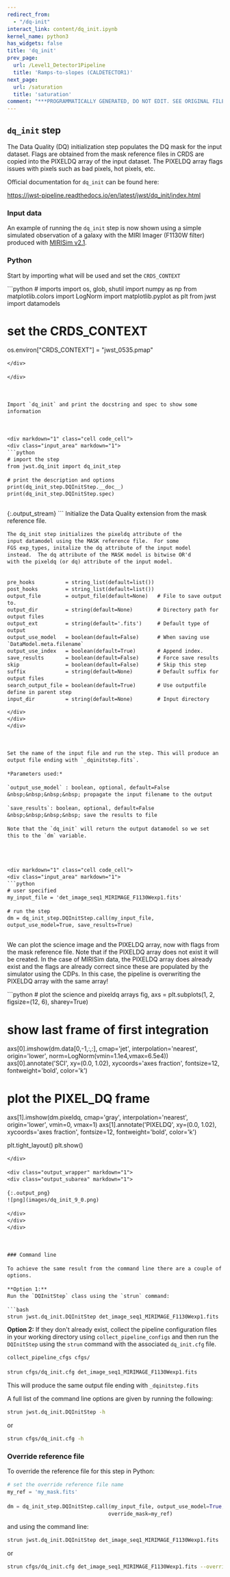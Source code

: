 ```yaml
---
redirect_from:
  - "/dq-init"
interact_link: content/dq_init.ipynb
kernel_name: python3
has_widgets: false
title: 'dq_init'
prev_page:
  url: /Level1_Detector1Pipeline
  title: 'Ramps-to-slopes (CALDETECTOR1)'
next_page:
  url: /saturation
  title: 'saturation'
comment: "***PROGRAMMATICALLY GENERATED, DO NOT EDIT. SEE ORIGINAL FILES IN /content***"
---
```



## `dq_init` step

The Data Quality (DQ) initialization step populates the DQ mask for the input dataset. Flags are obtained from the mask reference files in CRDS are copied into the PIXELDQ array of the input dataset. The PIXELDQ array flags issues with pixels such as bad pixels, hot pixels, etc.

Official documentation for `dq_init` can be found here:

<https://jwst-pipeline.readthedocs.io/en/latest/jwst/dq_init/index.html>




### Input data

An example of running the `dq_init` step is now shown using a simple simulated observation of a galaxy with the MIRI Imager (F1130W filter) produced with [MIRISim v2.1](http://miri.ster.kuleuven.be/bin/view/Public/MIRISimPublicRelease2dot1).



### Python

Start by importing what will be used and set the `CRDS_CONTEXT`



<div markdown="1" class="cell code_cell">
<div class="input_area" markdown="1">
```python
# imports
import os, glob, shutil
import numpy as np
from matplotlib.colors import LogNorm
import matplotlib.pyplot as plt
from jwst import datamodels

# set the CRDS_CONTEXT
os.environ["CRDS_CONTEXT"] = "jwst_0535.pmap"

```
</div>

</div>



Import `dq_init` and print the docstring and spec to show some information



<div markdown="1" class="cell code_cell">
<div class="input_area" markdown="1">
```python
# import the step
from jwst.dq_init import dq_init_step

# print the description and options
print(dq_init_step.DQInitStep.__doc__)
print(dq_init_step.DQInitStep.spec)


```
</div>

<div class="output_wrapper" markdown="1">
<div class="output_subarea" markdown="1">
{:.output_stream}
```
Initialize the Data Quality extension from the
    mask reference file.

    The dq_init step initializes the pixeldq attribute of the
    input datamodel using the MASK reference file.  For some
    FGS exp_types, initalize the dq attribute of the input model
    instead.  The dq attribute of the MASK model is bitwise OR'd
    with the pixeldq (or dq) attribute of the input model.
    

    pre_hooks          = string_list(default=list())
    post_hooks         = string_list(default=list())
    output_file        = output_file(default=None)   # File to save output to.
    output_dir         = string(default=None)        # Directory path for output files
    output_ext         = string(default='.fits')     # Default type of output
    output_use_model   = boolean(default=False)      # When saving use `DataModel.meta.filename`
    output_use_index   = boolean(default=True)       # Append index.
    save_results       = boolean(default=False)      # Force save results
    skip               = boolean(default=False)      # Skip this step
    suffix             = string(default=None)        # Default suffix for output files
    search_output_file = boolean(default=True)       # Use outputfile define in parent step
    input_dir          = string(default=None)        # Input directory
    
```
</div>
</div>
</div>



Set the name of the input file and run the step. This will produce an output file ending with `_dqinitstep.fits`.

*Parameters used:*

`output_use_model` : boolean, optional, default=False  
&nbsp;&nbsp;&nbsp;&nbsp; propagate the input filename to the output
    
`save_results`: boolean, optional, default=False  
&nbsp;&nbsp;&nbsp;&nbsp; save the results to file

Note that the `dq_init` will return the output datamodel so we set this to the `dm` variable.




<div markdown="1" class="cell code_cell">
<div class="input_area" markdown="1">
```python
# user specified
my_input_file = 'det_image_seq1_MIRIMAGE_F1130Wexp1.fits'

# run the step
dm = dq_init_step.DQInitStep.call(my_input_file, output_use_model=True, save_results=True)


```
</div>

</div>



We can plot the science image and the PIXELDQ array, now with flags from the mask reference file. Note that if the PIXELDQ array does not exist it will be created. In the case of MIRISim data, the PIXELDQ array does already exist and the flags are already correct since these are populated by the simulator using the CDPs. In this case, the pipeline is overwriting the PIXELDQ array with the same array!



<div markdown="1" class="cell code_cell">
<div class="input_area" markdown="1">
```python
# plot the science and pixeldq arrays
fig, axs = plt.subplots(1, 2, figsize=(12, 6), sharey=True)

# show last frame of first integration
axs[0].imshow(dm.data[0,-1,:,:], cmap='jet', interpolation='nearest', origin='lower', norm=LogNorm(vmin=1.1e4,vmax=6.5e4))
axs[0].annotate('SCI', xy=(0.0, 1.02), xycoords='axes fraction', fontsize=12, fontweight='bold', color='k')

# plot the PIXEL_DQ frame
axs[1].imshow(dm.pixeldq, cmap='gray', interpolation='nearest', origin='lower', vmin=0, vmax=1)
axs[1].annotate('PIXELDQ', xy=(0.0, 1.02), xycoords='axes fraction', fontsize=12, fontweight='bold', color='k')

plt.tight_layout()
plt.show()

```
</div>

<div class="output_wrapper" markdown="1">
<div class="output_subarea" markdown="1">

{:.output_png}
![png](images/dq_init_9_0.png)

</div>
</div>
</div>



### Command line

To achieve the same result from the command line there are a couple of options. 

**Option 1:**
Run the `DQInitStep` class using the `strun` command:

```bash
strun jwst.dq_init.DQInitStep det_image_seq1_MIRIMAGE_F1130Wexp1.fits
```

**Option 2:**
If they don't already exist, collect the pipeline configuration files in your working directory using `collect_pipeline_configs` and then run the `DQInitStep` using the `strun` command with the associated `dq_init.cfg` file. 

```bash
collect_pipeline_cfgs cfgs/

strun cfgs/dq_init.cfg det_image_seq1_MIRIMAGE_F1130Wexp1.fits
```

This will produce the same output file ending with `_dqinitstep.fits` 




A full list of the command line options are given by running the following:


```bash
strun jwst.dq_init.DQInitStep -h
```

or 

```bash
strun cfgs/dq_init.cfg -h
```





### Override reference file

To override the reference file for this step in Python:



```python
# set the override reference file name
my_ref = 'my_mask.fits'

dm = dq_init_step.DQInitStep.call(my_input_file, output_use_model=True, save_results=True,
                                 override_mask=my_ref)
```



and using the command line:

```bash
strun jwst.dq_init.DQInitStep det_image_seq1_MIRIMAGE_F1130Wexp1.fits  --override_mask my_mask.fits
```

or

```bash
strun cfgs/dq_init.cfg det_image_seq1_MIRIMAGE_F1130Wexp1.fits --override_mask my_mask.fits
```

